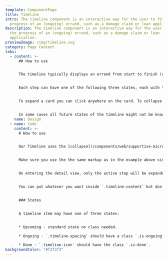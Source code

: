 ```yaml
---
template: ComponentPage
title: Timeline
intro: The timeline component is an interactive way for the user to follow the
  progress of an (ongoing) errand, such as a damage claim or loan application.
description: The timeline component is an interactive way for the user to follow
  the progress of an (ongoing) errand, such as a damage claim or loan
  application.
previewImage: /img/timeline.svg
category: Page Content
tabs:
  - content: >-
      ## How to use


      The timeline typically displays an errand from start to finish (although a reversed timeline for "latest activity in your account" can easily be imagined). Each activity in the timeline can be expanded to read more about what has/will happened/happen in that step.


      Each step can have one of the following three states, each with their own visual style; done, current and upcoming. On entering the detail view, the current step is expanded (backend should provide which step which is current, and of course there can only be one current step). The rest are collapsed.


      To expand a card you can click anywhere on the card. To collapse a card you can click on the part above the divider line (or also on Stäng in mobile view). Interacting with one card won’t affect any of the surrounding cards (that is, a user can have all cards expanded at once if they wish to).


      In some cases all future states of the timeline might not be known, in that case you can add a wavy line in the timeline with a help text to inform the user that the following steps below are dependent on things which aren't known yet (such as choices made by the user or the results of an investigation).
    name: Design
  - name: Code
    content: >-
      # How to use


      Our Timeline uses the [collapse](/components/web/supportive-microinteractions/collapse?code) functionality to handle show and hide states of each timeline item. Read more how to implement that [here]([collapse](/components/web/supportive-microinteractions/collapse?code)).


      Make sure you use the the same markup as in the example above since thee css is kind of complex and the markup needs to be correct to get the desired design. 


      On entering the detail view, only the active step will be expanded. The rest is collapsed. To expand a card you can click anywhere on the card. To collapse a card you can click on the part above the divider line (or also on Stäng in mobile view). Interacting with one card won’t affect any of the surrounding card state-wise. E.g. You could open all cards if you wish.


      You can put whatever you want inside `.timeline-content` but don't forget to add the close button in the end.


      ### States


      A timeline item may have one of three states: 


      * Upcoming - standard state no class needed.

      * Ongoing - `.timeline-spacing` should have a class `.is-ongoing` which will make the icon larger in that item.

      * Done - `.timeline-icon` should have the class `.is-done`.
backgroundColor: "#f3f3f3"
---
```

